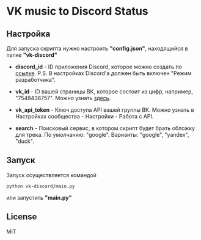 # VK music to Discord Status

## Настройка

Для запуска скрипта нужно настроить **"config.json"**, находящийся в папке **"vk-discord"**

- **discord_id** - ID приложения Discord, которое можно создать по [ссылке](https://discord.com/developers/applications).
P.S. В настройках Discord'a должен быть включен "Режим разработчика".

- **vk_id** - ID вашей страницы ВК, которое состоит из цифр, например, "7548438757". 
Можно узнать [здесь](https://id.vk.com/account/#/personal).

- **vk_api_token** - Ключ доступа API вашей группы ВК. Можно узнать в Настройках сообщества - Настройки - Работа с API.

- **search** - Поисковый сервис, в котором скрипт будет брать обложку для трека. По умолчанию: "google".
Варианты: "google", "yandex", "duck".

## Запуск

Запуск осуществляется командой

```cd vk-discord
python vk-discord/main.py
```
или запустить **"main.py"** 


## License

MIT